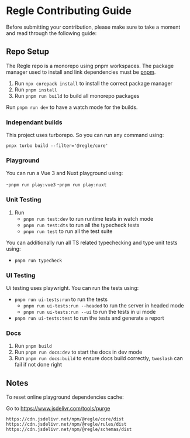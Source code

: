# Regle Contributing Guide

Before submitting your contribution, please make sure to take a moment and read through the following guide:

## Repo Setup

The Regle repo is a monorepo using pnpm workspaces. The package manager used to install and link dependencies must be [pnpm](https://pnpm.io/).

1. Run `npx corepack install` to install the correct package manager
2. Run `pnpm install`
3. Run `pnpm run build` to build all monorepo packages

Run `pnpm run dev` to have a watch mode for the builds.


### Independant builds

This project uses turborepo. So you can run any command using:

`pnpx turbo build --filter='@regle/core'`

### Playground

You can run a Vue 3 and Nuxt playground using:

-`pnpm run play:vue3` 
-`pnpm run play:nuxt`


### Unit Testing

1. Run
   - `pnpm run test:dev` to run runtime tests in watch mode
   - `pnpm run test:dts` to run all the typecheck tests
   - `pnpm run test` to run all the test suite
  
You can additionally run all TS related typechecking and type unit tests using:
  - `pnpm run typecheck`

### UI Testing

Ui testing uses playwright. You can run the tests using:

- `pnpm run ui-tests:run` to run the tests
   - `pnpm run ui-tests:run --headed` to run the server in headed mode
   - `pnpm run ui-tests:run --ui` to run the tests in ui mode
- `pnpm run ui-tests:test` to run the tests and generate a report


### Docs

1. Run `pnpm build`
2. Run `pnpm run docs:dev` to start the docs in dev mode
3. Run `pnpm run docs:build` to ensure docs build correctly, `twoslash` can fail if not done right


## Notes

To reset online playground dependencies cache:

Go to https://www.jsdelivr.com/tools/purge

```
https://cdn.jsdelivr.net/npm/@regle/core/dist
https://cdn.jsdelivr.net/npm/@regle/rules/dist
https://cdn.jsdelivr.net/npm/@regle/schemas/dist
```